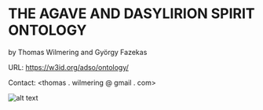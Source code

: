 # THE AGAVE AND DASYLIRION SPIRIT ONTOLOGY
by Thomas Wilmering and György Fazekas

URL: https://w3id.org/adso/ontology/

Contact: <thomas . wilmering @ gmail . com>

![alt text](http://eecs.qmul.ac.uk/~thomasw/adso/html/images/agave_small.jpg)
